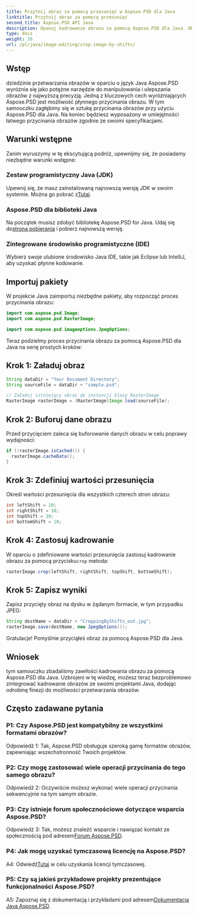 ```yaml
---
title: Przytnij obraz za pomocą przesunięć w Aspose.PSD dla Java
linktitle: Przytnij obraz za pomocą przesunięć
second_title: Aspose.PSD API Java
description: Opanuj kadrowanie obrazu za pomocą Aspose.PSD dla Java. Obszerny samouczek dotyczący płynnej manipulacji obrazem.
type: docs
weight: 16
url: /pl/java/image-editing/crop-image-by-shifts/
---
```

## Wstęp

dziedzinie przetwarzania obrazów w oparciu o język Java Aspose.PSD wyróżnia się jako potężne narzędzie do manipulowania i ulepszania obrazów z najwyższą precyzją. Jedną z kluczowych cech wyróżniających Aspose.PSD jest możliwość płynnego przycinania obrazu. W tym samouczku zagłębimy się w sztukę przycinania obrazów przy użyciu Aspose.PSD dla Java. Na koniec będziesz wyposażony w umiejętności łatwego przycinania obrazów zgodnie ze swoimi specyfikacjami.

## Warunki wstępne

Zanim wyruszymy w tę ekscytującą podróż, upewnijmy się, że posiadamy niezbędne warunki wstępne:

### Zestaw programistyczny Java (JDK)

 Upewnij się, że masz zainstalowaną najnowszą wersję JDK w swoim systemie. Można go pobrać z[Tutaj](https://www.oracle.com/java/technologies/javase-downloads.html).

### Aspose.PSD dla biblioteki Java

 Na początek musisz zdobyć bibliotekę Aspose.PSD for Java. Udaj się do[strona pobierania](https://releases.aspose.com/psd/java/) i pobierz najnowszą wersję.

### Zintegrowane środowisko programistyczne (IDE)

Wybierz swoje ulubione środowisko Java IDE, takie jak Eclipse lub IntelliJ, aby uzyskać płynne kodowanie.

## Importuj pakiety

W projekcie Java zaimportuj niezbędne pakiety, aby rozpocząć proces przycinania obrazu:

```java
import com.aspose.psd.Image;
import com.aspose.psd.RasterImage;

import com.aspose.psd.imageoptions.JpegOptions;
```

Teraz podzielmy proces przycinania obrazu za pomocą Aspose.PSD dla Java na serię prostych kroków:

## Krok 1: Załaduj obraz

```java
String dataDir = "Your Document Directory";
String sourceFile = dataDir + "sample.psd";

// Załaduj istniejący obraz do instancji klasy RasterImage
RasterImage rasterImage = (RasterImage)Image.load(sourceFile);
```

## Krok 2: Buforuj dane obrazu

Przed przycięciem zaleca się buforowanie danych obrazu w celu poprawy wydajności:

```java
if (!rasterImage.isCached()) {
  rasterImage.cacheData();
}
```

## Krok 3: Zdefiniuj wartości przesunięcia

Określ wartości przesunięcia dla wszystkich czterech stron obrazu:

```java
int leftShift = 10;
int rightShift = 10;
int topShift = 10;
int bottomShift = 10;
```

## Krok 4: Zastosuj kadrowanie

 W oparciu o zdefiniowane wartości przesunięcia zastosuj kadrowanie obrazu za pomocą przycisku`crop` metoda:

```java
rasterImage.crop(leftShift, rightShift, topShift, bottomShift);
```

## Krok 5: Zapisz wyniki

Zapisz przycięty obraz na dysku w żądanym formacie, w tym przypadku JPEG:

```java
String destName = dataDir + "CroppingByShifts_out.jpg";
rasterImage.save(destName, new JpegOptions());
```

Gratulacje! Pomyślnie przyciąłeś obraz za pomocą Aspose.PSD dla Java.

## Wniosek

tym samouczku zbadaliśmy zawiłości kadrowania obrazu za pomocą Aspose.PSD dla Java. Uzbrojeni w tę wiedzę, możesz teraz bezproblemowo zintegrować kadrowanie obrazów ze swoimi projektami Java, dodając odrobinę finezji do możliwości przetwarzania obrazów.

## Często zadawane pytania

### P1: Czy Aspose.PSD jest kompatybilny ze wszystkimi formatami obrazów?

Odpowiedź 1: Tak, Aspose.PSD obsługuje szeroką gamę formatów obrazów, zapewniając wszechstronność Twoich projektów.

### P2: Czy mogę zastosować wiele operacji przycinania do tego samego obrazu?

Odpowiedź 2: Oczywiście możesz wykonać wiele operacji przycinania sekwencyjnie na tym samym obrazie.

### P3: Czy istnieje forum społecznościowe dotyczące wsparcia Aspose.PSD?

 Odpowiedź 3: Tak, możesz znaleźć wsparcie i nawiązać kontakt ze społecznością pod adresem[Forum Aspose.PSD](https://forum.aspose.com/c/psd/34).

### P4: Jak mogę uzyskać tymczasową licencję na Aspose.PSD?

 A4: Odwiedź[Tutaj](https://purchase.aspose.com/temporary-license/) w celu uzyskania licencji tymczasowej.

### P5: Czy są jakieś przykładowe projekty prezentujące funkcjonalności Aspose.PSD?

 A5: Zapoznaj się z dokumentacją i przykładami pod adresem[Dokumentacja Java Aspose.PSD](https://reference.aspose.com/psd/java/).
